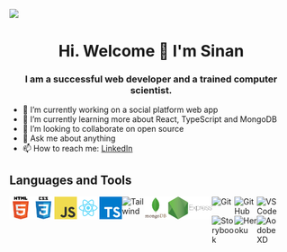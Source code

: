 ![](https://img2.pngio.com/world-language-foreign-language-english-learn-more-free-png-pngfuel-world-language-png-910_272.png)

<h1 align="center"> Hi. Welcome 👋 I'm Sinan </h1>
<h3 align="center">I am a successful web developer and a trained computer scientist. </h3>


- 🔭 I’m currently working on a social platform web app
- 🌱 I’m currently learning more about React, TypeScript and MongoDB
- 👯 I’m looking to collaborate on open source
- 💬 Ask me about anything
- 📫 How to reach me: [LinkedIn](https://www.linkedin.com/in/infosinanucar/) 



## Languages and Tools <a href="">

<img alt="HTML5" src="https://raw.githubusercontent.com/github/explore/80688e429a7d4ef2fca1e82350fe8e3517d3494d/topics/html/html.png" align="left" width="40">
<img alt="CSS3" src="https://raw.githubusercontent.com/github/explore/80688e429a7d4ef2fca1e82350fe8e3517d3494d/topics/css/css.png" align="left" width="40">
<img alt="JavaScript" src="https://raw.githubusercontent.com/github/explore/80688e429a7d4ef2fca1e82350fe8e3517d3494d/topics/javascript/javascript.png" align="left" width="40">
<img alt="React" src="https://raw.githubusercontent.com/github/explore/80688e429a7d4ef2fca1e82350fe8e3517d3494d/topics/react/react.png" align="left" width="40">
<img alt="TypeScript" src="https://raw.githubusercontent.com/github/explore/80688e429a7d4ef2fca1e82350fe8e3517d3494d/topics/typescript/typescript.png" align="left" width="40">
<img alt="Tailwind" src="https://www.markusantonwolf.com/media/pages/blog/tailwind-css/265298487-1596675041/tailwind-css-logo.svg" align="left" width="40">
<img alt="MongoSB" src="https://raw.githubusercontent.com/devicons/devicon/master/icons/mongodb/mongodb-original-wordmark.svg" align="left" width="40">
<img alt="Nodejs" src="https://raw.githubusercontent.com/github/explore/80688e429a7d4ef2fca1e82350fe8e3517d3494d/topics/nodejs/nodejs.png" align="left" width="40">
<img alt="ExpressJS" src="https://raw.githubusercontent.com/github/explore/80688e429a7d4ef2fca1e82350fe8e3517d3494d/topics/express/express.png" align="left" width="40">
<img alt="Git" src="https://www.vectorlogo.zone/logos/git-scm/git-scm-icon.svg" align="left" width="40">
<img alt="GitHub" src="https://cdn.icon-icons.com/icons2/1826/PNG/512/4202098codedevelopergithublogo-115590_115711.png" align="left" width="40">
<img alt="VS Code" src="https://github.com/Subhampreet/Subhampreet/blob/master/logos/vs.png?raw=true" align="left" width="40">
<img alt="Storybook" src="https://pbs.twimg.com/profile_images/1100804485616566273/sOct-Txm_400x400.png" align="left" width="40">
<img alt="Heroku" src="https://www.vectorlogo.zone/logos/heroku/heroku-icon.svg" align="left" width="40">
<img alt="Aodobe XD" src="https://cdn.worldvectorlogo.com/logos/adobe-xd.svg" align="left" width="40">